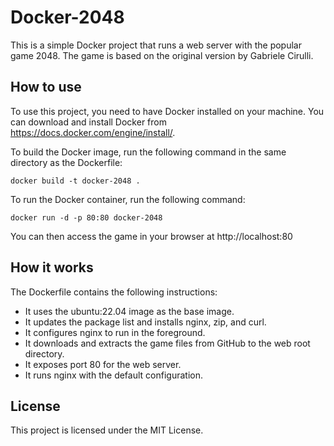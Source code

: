 # Docker-2048

This is a simple Docker project that runs a web server with the popular game 2048. The game is based on the original version by Gabriele Cirulli.

## How to use

To use this project, you need to have Docker installed on your machine. You can download and install Docker from https://docs.docker.com/engine/install/.

To build the Docker image, run the following command in the same directory as the Dockerfile:

`docker build -t docker-2048 .`

To run the Docker container, run the following command:

`docker run -d -p 80:80 docker-2048`

You can then access the game in your browser at http://localhost:80

## How it works

The Dockerfile contains the following instructions:

- It uses the ubuntu:22.04 image as the base image.
- It updates the package list and installs nginx, zip, and curl.
- It configures nginx to run in the foreground.
- It downloads and extracts the game files from GitHub to the web root directory.
- It exposes port 80 for the web server.
- It runs nginx with the default configuration.

## License

This project is licensed under the MIT License. 